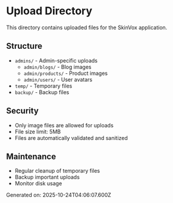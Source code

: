 # Upload Directory

This directory contains uploaded files for the SkinVox application.

## Structure

- `admins/` - Admin-specific uploads
  - `admin/blogs/` - Blog images
  - `admin/products/` - Product images
  - `admin/users/` - User avatars
- `temp/` - Temporary files
- `backup/` - Backup files

## Security

- Only image files are allowed for uploads
- File size limit: 5MB
- Files are automatically validated and sanitized

## Maintenance

- Regular cleanup of temporary files
- Backup important uploads
- Monitor disk usage

Generated on: 2025-10-24T04:06:07.600Z
